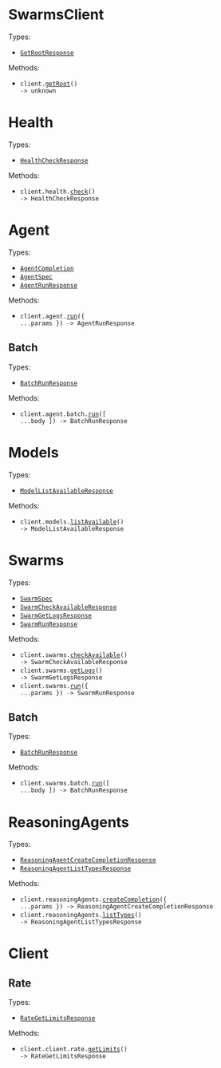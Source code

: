 # SwarmsClient

Types:

- <code><a href="./src/resources/top-level.ts">GetRootResponse</a></code>

Methods:

- <code title="get /">client.<a href="./src/index.ts">getRoot</a>() -> unknown</code>

# Health

Types:

- <code><a href="./src/resources/health.ts">HealthCheckResponse</a></code>

Methods:

- <code title="get /health">client.health.<a href="./src/resources/health.ts">check</a>() -> HealthCheckResponse</code>

# Agent

Types:

- <code><a href="./src/resources/agent/agent.ts">AgentCompletion</a></code>
- <code><a href="./src/resources/agent/agent.ts">AgentSpec</a></code>
- <code><a href="./src/resources/agent/agent.ts">AgentRunResponse</a></code>

Methods:

- <code title="post /v1/agent/completions">client.agent.<a href="./src/resources/agent/agent.ts">run</a>({ ...params }) -> AgentRunResponse</code>

## Batch

Types:

- <code><a href="./src/resources/agent/batch.ts">BatchRunResponse</a></code>

Methods:

- <code title="post /v1/agent/batch/completions">client.agent.batch.<a href="./src/resources/agent/batch.ts">run</a>([ ...body ]) -> BatchRunResponse</code>

# Models

Types:

- <code><a href="./src/resources/models.ts">ModelListAvailableResponse</a></code>

Methods:

- <code title="get /v1/models/available">client.models.<a href="./src/resources/models.ts">listAvailable</a>() -> ModelListAvailableResponse</code>

# Swarms

Types:

- <code><a href="./src/resources/swarms/swarms.ts">SwarmSpec</a></code>
- <code><a href="./src/resources/swarms/swarms.ts">SwarmCheckAvailableResponse</a></code>
- <code><a href="./src/resources/swarms/swarms.ts">SwarmGetLogsResponse</a></code>
- <code><a href="./src/resources/swarms/swarms.ts">SwarmRunResponse</a></code>

Methods:

- <code title="get /v1/swarms/available">client.swarms.<a href="./src/resources/swarms/swarms.ts">checkAvailable</a>() -> SwarmCheckAvailableResponse</code>
- <code title="get /v1/swarm/logs">client.swarms.<a href="./src/resources/swarms/swarms.ts">getLogs</a>() -> SwarmGetLogsResponse</code>
- <code title="post /v1/swarm/completions">client.swarms.<a href="./src/resources/swarms/swarms.ts">run</a>({ ...params }) -> SwarmRunResponse</code>

## Batch

Types:

- <code><a href="./src/resources/swarms/batch.ts">BatchRunResponse</a></code>

Methods:

- <code title="post /v1/swarm/batch/completions">client.swarms.batch.<a href="./src/resources/swarms/batch.ts">run</a>([ ...body ]) -> BatchRunResponse</code>

# ReasoningAgents

Types:

- <code><a href="./src/resources/reasoning-agents.ts">ReasoningAgentCreateCompletionResponse</a></code>
- <code><a href="./src/resources/reasoning-agents.ts">ReasoningAgentListTypesResponse</a></code>

Methods:

- <code title="post /v1/reasoning-agent/completions">client.reasoningAgents.<a href="./src/resources/reasoning-agents.ts">createCompletion</a>({ ...params }) -> ReasoningAgentCreateCompletionResponse</code>
- <code title="get /v1/reasoning-agent/types">client.reasoningAgents.<a href="./src/resources/reasoning-agents.ts">listTypes</a>() -> ReasoningAgentListTypesResponse</code>

# Client

## Rate

Types:

- <code><a href="./src/resources/client/rate.ts">RateGetLimitsResponse</a></code>

Methods:

- <code title="get /v1/rate/limits">client.client.rate.<a href="./src/resources/client/rate.ts">getLimits</a>() -> RateGetLimitsResponse</code>
